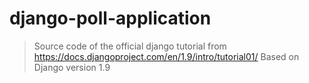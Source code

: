 # django-poll-application

> Source code of the official django tutorial from https://docs.djangoproject.com/en/1.9/intro/tutorial01/ Based on Django version 1.9

